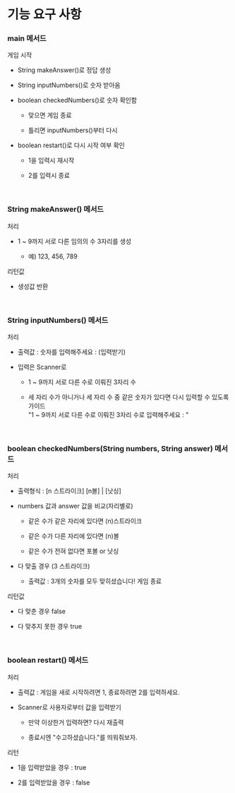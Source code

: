 # 기능 요구 사항

### main 메서드

게임 시작

- String makeAnswer()로 정답 생성

- String inputNumbers()로 숫자 받아옴

- boolean checkedNumbers()로 숫자 확인함

  - 맞으면 게임 종료
  
  - 틀리면 inputNumbers()부터 다시

- boolean restart()로 다시 시작 여부 확인

  - 1을 입력시 재시작
  
  - 2를 입력시 종료

<br>

### String makeAnswer() 메서드

처리

- 1 ~ 9까지 서로 다른 임의의 수 3자리를 생성

  - 예) 123, 456, 789

리턴값

- 생성값 반환


<br>

### String inputNumbers() 메서드

처리 

- 출력값 : 숫자를 입력해주세요 : (입력받기)

- 입력은 Scanner로

  - 1 ~ 9까지 서로 다른 수로 이뤄진 3자리 수

  - 세 자리 수가 아니거나 세 자리 수 중 같은 숫자가 있다면 다시 입력할 수 있도록 가이드
  <br>"1 ~ 9까지 서로 다른 수로 이뤄진 3자리 수로 입력해주세요 : "

<br>

### boolean checkedNumbers(String numbers, String answer) 메서드

처리 

- 출력형식 : \[n 스트라이크] \[n볼] | \[낫싱] 

- numbers 값과 answer 값을 비교(자리별로)

  - 같은 수가 같은 자리에 있다면 (n)스트라이크

  - 같은 수가 다른 자리에 있다면 (n)볼

  - 같은 수가 전혀 없다면 포볼 or 낫싱

- 다 맞출 경우 (3 스트라이크)

  - 출력값 : 3개의 숫자를 모두 맞히셨습니다! 게임 종료

리턴값

- 다 맞춘 경우 false

- 다 맞추지 못한 경우 true

<br>

### boolean restart() 메서드

처리

- 출력값 : 게임을 새로 시작하려면 1, 종료하려면 2를 입력하세요.

- Scanner로 사용자로부터 값을 입력받기

  - 만약 이상한거 입력하면? 다시 재출력
  
  - 종료시엔 "수고하셨습니다."를 띄워줘보자. 

리턴

- 1을 입력받았을 경우 : true

- 2를 입력받았을 경우 : false 